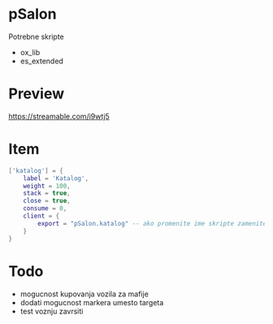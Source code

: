 # pSalon
Potrebne skripte 
- ox_lib
- es_extended

# Preview 
https://streamable.com/i9wtj5

# Item 
```lua
['katalog'] = {
    label = 'Katalog',
    weight = 100,
    stack = true,
    close = true,
    consume = 0,
    client = {
        export = "pSalon.katalog" -- ako promenite ime skripte zamenite 'pSalon' sa imenom koje ste stavili
    }
}
```

# Todo
- mogucnost kupovanja vozila za mafije
- dodati mogucnost markera umesto targeta
- test voznju zavrsiti
